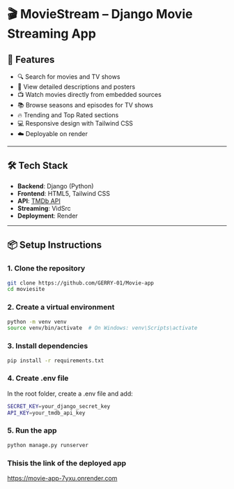 # 🎬 MovieStream – Django Movie Streaming App

## 🚀 Features

- 🔍 Search for movies and TV shows
- 📃 View detailed descriptions and posters
- 📺 Watch movies directly from embedded sources
- 📚 Browse seasons and episodes for TV shows
- 🔥 Trending and Top Rated sections
- 💻 Responsive design with Tailwind CSS
- ☁️ Deployable on render

---

## 🛠 Tech Stack

- **Backend**: Django (Python)
- **Frontend**: HTML5, Tailwind CSS
- **API**: [TMDb API](https://developer.themoviedb.org/)
- **Streaming**: VidSrc
- **Deployment**: Render

---

## 📦 Setup Instructions

### 1. Clone the repository

```bash
git clone https://github.com/GERRY-01/Movie-app
cd moviesite
```

### 2. Create a virtual environment

```bash
python -m venv venv
source venv/bin/activate  # On Windows: venv\Scripts\activate
```

### 3. Install dependencies

```bash
pip install -r requirements.txt
```

### 4. Create .env file
In the root folder, create a .env file and add:

```bash
SECRET_KEY=your_django_secret_key
API_KEY=your_tmdb_api_key
```

### 5. Run the app

```bash
python manage.py runserver
```

### Thisis the link of the deployed app

https://movie-app-7yxu.onrender.com
